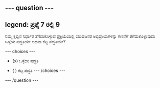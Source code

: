 --- question ---
---
legend: ಪ್ರಶ್ನೆ 7 ರಲ್ಲಿ 9
---

ನಿಮ್ಮ ಕ್ಲಬ್ಬಿನ ನಿರ್ಧಾರ ತೆಗೆದುಕೊಳ್ಳುವ ಪ್ರಕ್ರಿಯೆಯಲ್ಲಿ ಯುವಜನರ ಅಭಿಪ್ರಾಯಗಳನ್ನು ಗಣನೆಗೆ ತೆಗೆದುಕೊಳ್ಳುವುದು ಒಳ್ಳೆಯ ಪದ್ಧತಿಯೇ ಅಥವಾ ಕೆಟ್ಟ ಪದ್ಧತಿಯೇ?

--- choices ---
- (x) ಒಳ್ಳೆಯ ಪದ್ಧತಿ

- ( ) ಕೆಟ್ಟ ಪದ್ಧತಿ
--- /choices ---

--- /question ---
